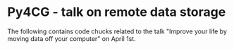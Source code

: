 # Py4CG - talk on remote data storage

The following contains code chucks related to the talk "Improve your life by moving data off your computer" on April 1st.
